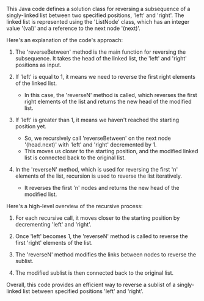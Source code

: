 This Java code defines a solution class for reversing a subsequence of a singly-linked list between two specified positions, 'left' and 'right'. 
The linked list is represented using the 'ListNode' class, which has an integer value '(val)' and a reference to the next node '(next)'.

Here's an explanation of the code's approach:

1. The 'reverseBetween' method is the main function for reversing the subsequence. It takes the head of the linked list, the 'left' and 'right' positions as input.

2. If 'left' is equal to 1, it means we need to reverse the first right elements of the linked list.
   - In this case, the 'reverseN' method is called, which reverses the first right elements of the list and returns the new head of the modified list.

3. If 'left' is greater than 1, it means we haven't reached the starting position yet.
   - So, we recursively call 'reverseBetween' on the next node '(head.next)' with 'left' and 'right' decremented by 1.
   - This moves us closer to the starting position, and the modified linked list is connected back to the original list.

4. In the 'reverseN' method, which is used for reversing the first 'n' elements of the list, recursion is used to reverse the list iteratively.
   - It reverses the first 'n' nodes and returns the new head of the modified list.

Here's a high-level overview of the recursive process:

1. For each recursive call, it moves closer to the starting position by decrementing 'left' and 'right'.

2. Once 'left' becomes 1, the 'reverseN' method is called to reverse the first 'right' elements of the list.

3. The 'reverseN' method modifies the links between nodes to reverse the sublist.
   
4. The modified sublist is then connected back to the original list.


Overall, this code provides an efficient way to reverse a sublist of a singly-linked list between specified positions 'left' and 'right'.
